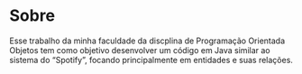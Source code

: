 <h1>Sobre</h1>
<p>Esse trabalho da minha faculdade da discplina de Programação Orientada Objetos tem como objetivo desenvolver um código em Java similar ao sistema do “Spotify”, focando principalmente em entidades e suas relações.</p>
